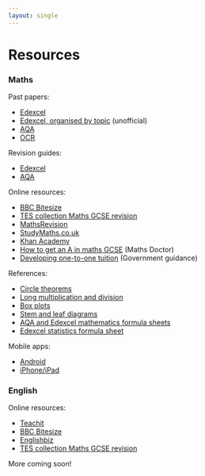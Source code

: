 ```yaml
---
layout: single
---
```


# Resources

### Maths

Past papers:

- [Edexcel](http://www.edexcel.com/i-am-a/student/Pages/pastpapers.aspx)
- [Edexcel, organised by topic](http://bland.in/GCSE%20Maths/index.html) (unofficial)
- [AQA](http://www.aqa.org.uk/exams-administration/exams-guidance/find-past-papers-and-mark-schemes)
- [OCR](http://www.ocr.org.uk/i-want-to/download-past-papers/)

Revision guides:

- [Edexcel](http://www.amazon.co.uk/Revise-Edexcel-Mathematics-Higher-Revision/dp/1446900185)
- [AQA](http://www.amazon.co.uk/Revise-AQA-Mathematics-Revision-Higher/dp/1447941365)

Online resources:

- [BBC Bitesize](http://www.bbc.co.uk/education/subjects/z6pfb9q)
- [TES collection Maths GCSE revision](http://www.tes.co.uk/article.aspx?storyCode=6074562)
- [MathsRevision](http://www.mathsrevision.net/gcse-maths-revision)
- [StudyMaths.co.uk](http://studymaths.co.uk/)
- [Khan Academy](https://www.khanacademy.org/math)
- [How to get an A in maths GCSE](http://www.mathsdoctor.co.uk/blog/how-to-get-an-a-in-maths-gcse/) (Maths Doctor)
- [Developing one-to-one tuition](https://www.education.gov.uk/publications/eOrderingDownload/8067-DCSF-Developing%20One%20to%20One-TUTORS.pdf) (Government guidance)

References:

- [Circle theorems](http://dl.dropbox.com/u/1120779/GCSE/CircleTheorems.pdf)
- [Long multiplication and division](http://dl.dropbox.com/u/1120779/GCSE/Long%20multiplication%20and%20division.pdf)
- [Box plots](http://www.bbc.co.uk/schools/gcsebitesize/maths/statistics/representingdata3hirev6.shtml)
- [Stem and leaf diagrams](http://dl.dropbox.com/u/1120779/GCSE/Stem%20and%20leaf%20diagrams.pdf)
- [AQA and Edexcel mathematics formula sheets](http://revisionworld.co.uk/gcse-revision/maths/formula-sheet)
- [Edexcel statistics formula sheet](http://dl.dropbox.com/u/1120779/GCSE/www.edexcel.com_migrationdocuments_QP%20Current%20GCSE_June%202010%20-%20QP_%5BARCHIVED%5D%201389_1H_que_20100625.pdf)

Mobile apps:

- [Android](https://play.google.com/store/search?q=gcse+maths&c=apps&price=1)
- [iPhone/iPad](https://www.google.co.uk/search?q=gcse+maths+site%3Aitunes.apple.com)

### English

Online resources:

- [Teachit](http://www.teachit.co.uk/)
- [BBC Bitesize](http://www.bbc.co.uk/education/subjects/zr9d7ty)
- [Englishbiz](http://www.englishbiz.co.uk/)
- [TES collection Maths GCSE revision](http://www.tes.co.uk/article.aspx?storyCode=6078616)

More coming soon!
